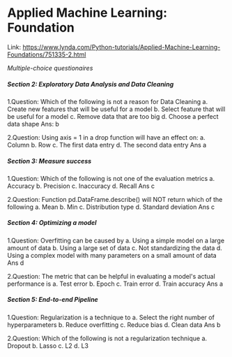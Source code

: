 # Applied Machine Learning: Foundation

Link: https://www.lynda.com/Python-tutorials/Applied-Machine-Learning-Foundations/751335-2.html



*Multiple-choice questionaires*




##### Section 2: Exploratory Data Analysis and Data Cleaning  
1.Question:  Which of the following is not a reason for Data Cleaning
a.  Create new features that will be useful for a model
b.  Select feature that will be useful for a model 
c.  Remove data that are too big
d.  Choose a perfect data shape
Ans: b

2.Question:  Using axis = 1 in a drop function will have an effect on:
a.  Column
b.  Row
c.  The first data entry
d.  The second data entry
Ans a

##### Section 3: Measure success  
1.Question:  Which of the following is not one of the evaluation metrics
a.  Accuracy
b.  Precision
c.  Inaccuracy
d.  Recall 
Ans c

2.Question: Function pd.DataFrame.describe() will NOT return which of the following
a.  Mean
b.  Min
c.  Distribution type
d.  Standard deviation 
Ans c

##### Section 4: Optimizing a model  
1.Question:  Overfitting can be caused by
a.  Using a simple model on a large amount of data
b.  Using a large set of data
c.  Not standardizing the data
d.  Using a complex model with many parameters on a small amount of data
Ans d

2.Question:  The metric that can be helpful in evaluating a model's actual performance is
a.  Test error
b.  Epoch
c.  Train error
d.  Train accuracy
Ans a


##### Section 5: End-to-end Pipeline  
1.Question:  Regularization is a technique to
a.  Select the right number of hyperparameters 
b.  Reduce overfitting
c.  Reduce bias
d.  Clean data
Ans b

2.Question:  Which of the following is not a regularization technique
a.  Dropout
b.  Lasso
c.  L2
d.  L3 


